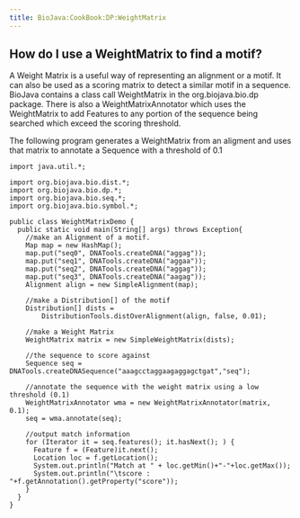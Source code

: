 ```yaml
---
title: BioJava:CookBook:DP:WeightMatrix
---
```


How do I use a WeightMatrix to find a motif?
--------------------------------------------

A Weight Matrix is a useful way of representing an alignment or a motif.
It can also be used as a scoring matrix to detect a similar motif in a
sequence. BioJava contains a class call WeightMatrix in the
org.biojava.bio.dp package. There is also a WeightMatrixAnnotator which
uses the WeightMatrix to add Features to any portion of the sequence
being searched which exceed the scoring threshold.

The following program generates a WeightMatrix from an aligment and uses
that matrix to annotate a Sequence with a threshold of 0.1

    import java.util.*;

    import org.biojava.bio.dist.*;
    import org.biojava.bio.dp.*;
    import org.biojava.bio.seq.*;
    import org.biojava.bio.symbol.*;

    public class WeightMatrixDemo {
      public static void main(String[] args) throws Exception{
        //make an Alignment of a motif.
        Map map = new HashMap();
        map.put("seq0", DNATools.createDNA("aggag"));
        map.put("seq1", DNATools.createDNA("aggaa"));
        map.put("seq2", DNATools.createDNA("aggag"));
        map.put("seq3", DNATools.createDNA("aagag"));
        Alignment align = new SimpleAlignment(map);

        //make a Distribution[] of the motif
        Distribution[] dists =
            DistributionTools.distOverAlignment(align, false, 0.01);

        //make a Weight Matrix
        WeightMatrix matrix = new SimpleWeightMatrix(dists);

        //the sequence to score against
        Sequence seq = DNATools.createDNASequence("aaagcctaggaagaggagctgat","seq");

        //annotate the sequence with the weight matrix using a low threshold (0.1)
        WeightMatrixAnnotator wma = new WeightMatrixAnnotator(matrix, 0.1);
        seq = wma.annotate(seq);

        //output match information
        for (Iterator it = seq.features(); it.hasNext(); ) {
          Feature f = (Feature)it.next();
          Location loc = f.getLocation();
          System.out.println("Match at " + loc.getMin()+"-"+loc.getMax());
          System.out.println("\tscore : "+f.getAnnotation().getProperty("score"));
        }
      }
    }
